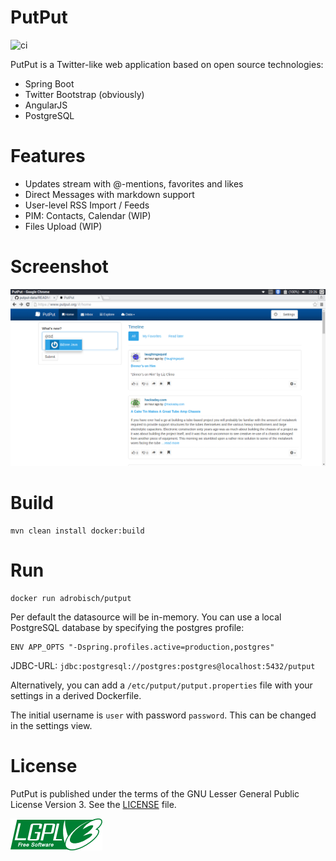 PutPut
======

![ci](https://circleci.com/gh/adrobisch/putput.svg?&style=shield&circle-token=6fdcaf4a54e3afcaf89ea58fd34da9813110b702)

PutPut is a Twitter-like web application based on open source technologies:

* Spring Boot
* Twitter Bootstrap (obviously)
* AngularJS
* PostgreSQL

Features
========

* Updates stream with @-mentions, favorites and likes
* Direct Messages with markdown support
* User-level RSS Import / Feeds
* PIM: Contacts, Calendar (WIP)
* Files Upload (WIP)

Screenshot
==========

![Screenshot](putput_screen.png "PutPut Home Screen")

Build
=====

    mvn clean install docker:build

Run
===

    docker run adrobisch/putput

Per default the datasource will be in-memory.
You can use a local PostgreSQL database by specifying the postgres profile:

    ENV APP_OPTS "-Dspring.profiles.active=production,postgres"

JDBC-URL: `jdbc:postgresql://postgres:postgres@localhost:5432/putput`

Alternatively, you can add a `/etc/putput/putput.properties` file with your settings in a derived Dockerfile.

The initial username is `user` with password `password`. This can be changed in the settings view.

License
=======

PutPut is published under the terms of the GNU Lesser General Public License Version 3.
See the [LICENSE](LICENSE) file.

![LGPLV3](lgplv3.png)
